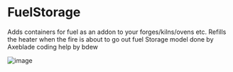# FuelStorage
 Adds containers for fuel as an addon to your forges/kilns/ovens etc. Refills the heater when the fire is about to go out
fuel Storage model done by Axeblade
coding help by bdew



![image](https://user-images.githubusercontent.com/36503011/158886383-621de75d-ad58-4411-9e2d-c752ea1a633d.png)
